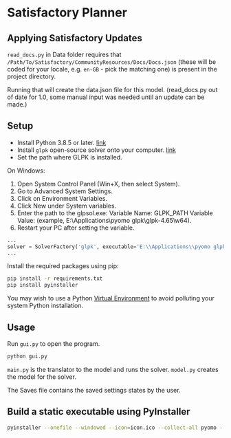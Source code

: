 # Satisfactory Planner

## Applying Satisfactory Updates

`read_docs.py` in Data folder requires that `/Path/To/Satisfactory/CommunityResources/Docs/Docs.json` (these will be coded for your locale, e.g. `en-GB` - pick the matching one) is present in the project directory.

Running that will create the data.json file for this model. (read_docs.py out of date for 1.0, some manual input was needed until an update can be made.)

## Setup

- Install Python 3.8.5 or later. [link](https://www.python.org/downloads/)
- Install `glpk` open-source solver onto your computer. [link](https://ftp.gnu.org/gnu/glpk/?C=N;O=D)
- Set the path where GLPK is installed.

On Windows:

1. Open System Control Panel (Win+X, then select System).
2. Go to Advanced System Settings.
3. Click on Environment Variables.
4. Click New under System variables.
5. Enter the path to the glpsol.exe: 
Variable Name: GLPK_PATH
Variable Value: (example, E:\\Applications\\pyomo glpk\\glpk-4.65\\w64).
6. Restart your PC after setting the variable.

```python
...
solver = SolverFactory('glpk', executable='E:\\Applications\\pyomo glpk\\glpk-4.65\\w64\\glpsol')
...
```

Install the required packages using pip:

```bash
pip install -r requirements.txt
pip install pyinstaller
```

You may wish to use a Python [Virtual Environment](https://docs.python.org/3/library/venv.html) to avoid polluting your system Python installation.

## Usage

Run `gui.py` to open the program.

```bash
python gui.py
```

`main.py` is the translator to the model and runs the solver.
`model.py` creates the model for the solver.

The Saves file contains the saved settings states by the user.

## Build a static executable using PyInstaller

```bash
pyinstaller --onefile --windowed --icon=icon.ico --collect-all pyomo --name SatisfactoryPlanner gui.py
```
